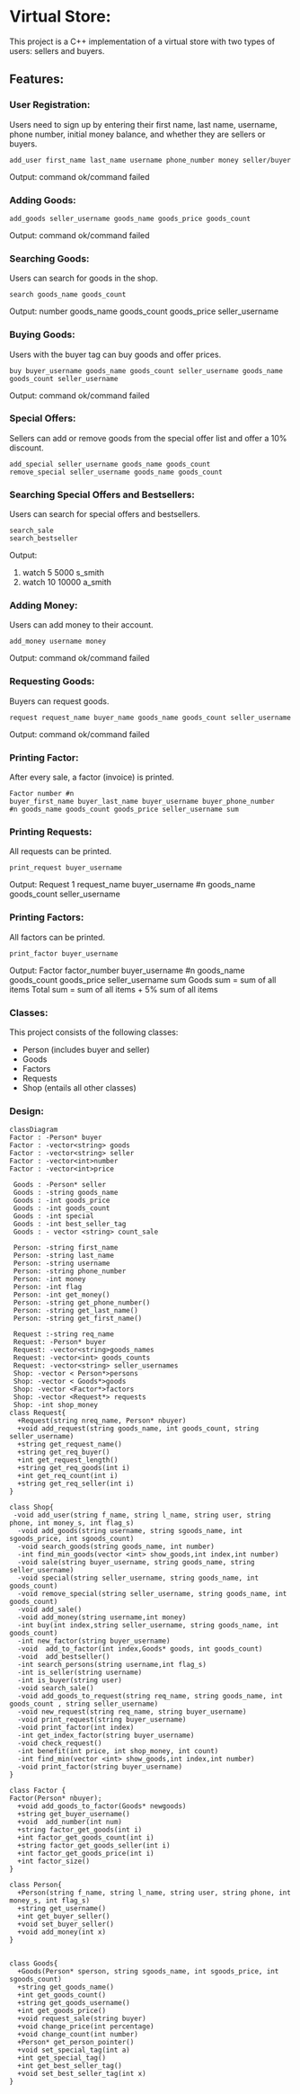 # Virtual Store: 
This project is a C++ implementation of a virtual store with two types of users: sellers and buyers.

## Features:

### User Registration:
Users need to sign up by entering their first name, last name, username, phone number, initial money balance, and whether they are sellers or buyers.
```console
add_user first_name last_name username phone_number money seller/buyer
```
Output: command ok/command failed

### Adding Goods:
```console
add_goods seller_username goods_name goods_price goods_count
```
Output: command ok/command failed


### Searching Goods:
Users can search for goods in the shop.
```console
search goods_name goods_count
```

Output: number goods_name goods_count goods_price seller_username


### Buying Goods:
Users with the buyer tag can buy goods and offer prices.

```console
buy buyer_username goods_name goods_count seller_username goods_name goods_count seller_username
```
Output: command ok/command failed

### Special Offers:
Sellers can add or remove goods from the special offer list and offer a 10% discount.

```console
add_special seller_username goods_name goods_count
remove_special seller_username goods_name goods_count
```

### Searching Special Offers and Bestsellers:
Users can search for special offers and bestsellers.

```console
search_sale
search_bestseller
```
Output:
1. watch 5 5000 s_smith
2. watch 10 10000 a_smith


### Adding Money:
Users can add money to their account.
```console
add_money username money
```
Output: command ok/command failed


### Requesting Goods:
Buyers can request goods.
```console
request request_name buyer_name goods_name goods_count seller_username
```
Output: command ok/command failed


### Printing Factor:
After every sale, a factor (invoice) is printed.

```console
Factor number #n
buyer_first_name buyer_last_name buyer_username buyer_phone_number
#n goods_name goods_count goods_price seller_username sum
```

### Printing Requests:
All requests can be printed.
```console
print_request buyer_username
```

Output:
Request 1 request_name buyer_username
#n goods_name goods_count seller_username


### Printing Factors:
All factors can be printed.
```console
print_factor buyer_username
```
Output: 
Factor factor_number buyer_username
#n goods_name goods_count goods_price seller_username sum
Goods sum = sum of all items
Total sum = sum of all items + 5% sum of all items


### Classes:
This project consists of the following classes:

* Person (includes buyer and seller)
* Goods
* Factors
* Requests
* Shop (entails all other classes)

### Design: 
```mermaid
classDiagram
Factor : -Person* buyer
Factor : -vector<string> goods
Factor : -vector<string> seller
Factor : -vector<int>number
Factor : -vector<int>price

 Goods : -Person* seller
 Goods : -string goods_name
 Goods : -int goods_price
 Goods : -int goods_count
 Goods : -int special
 Goods : -int best_seller_tag
 Goods : - vector <string> count_sale

 Person: -string first_name
 Person: -string last_name
 Person: -string username
 Person: -string phone_number
 Person: -int money
 Person: -int flag
 Person: -int get_money()
 Person: -string get_phone_number()
 Person: -string get_last_name()
 Person: -string get_first_name()

 Request :-string req_name
 Request: -Person* buyer
 Request: -vector<string>goods_names
 Request: -vector<int> goods_counts
 Request: -vector<string> seller_usernames
 Shop: -vector < Person*>persons
 Shop: -vector < Goods*>goods
 Shop: -vector <Factor*>factors
 Shop: -vector <Request*> requests
 Shop: -int shop_money
class Request{
  +Request(string nreq_name, Person* nbuyer) 
  +void add_request(string goods_name, int goods_count, string seller_username)
  +string get_request_name()
  +string get_req_buyer()
  +int get_request_length()
  +string get_req_goods(int i)
  +int get_req_count(int i)
  +string get_req_seller(int i)
}

class Shop{
 -void add_user(string f_name, string l_name, string user, string phone, int money_s, int flag_s)
  -void add_goods(string username, string sgoods_name, int sgoods_price, int sgoods_count)
  -void search_goods(string goods_name, int number)
  -int find_min_goods(vector <int> show_goods,int index,int number)
  -void sale(string buyer_username, string goods_name, string seller_username)
  -void special(string seller_username, string goods_name, int goods_count)
  -void remove_special(string seller_username, string goods_name, int goods_count)
  -void add_sale()
  -void add_money(string username,int money)
  -int buy(int index,string seller_username, string goods_name, int goods_count)
  -int new_factor(string buyer_username)
  -void  add_to_factor(int index,Goods* goods, int goods_count)
  -void  add_bestseller()
  -int search_persons(string username,int flag_s)
  -int is_seller(string username)
  -int is_buyer(string user)
  -void search_sale()
  -void add_goods_to_request(string req_name, string goods_name, int goods_count , string seller_username)
  -void new_request(string req_name, string buyer_username)
  -void print_request(string buyer_username)
  -void print_factor(int index)
  -int get_index_factor(string buyer_username)
  -void check_request()
  -int benefit(int price, int shop_money, int count)
  -int find_min(vector <int> show_goods,int index,int number)
  -void print_factor(string buyer_username)
}

class Factor {
Factor(Person* nbuyer);
  +void add_goods_to_factor(Goods* newgoods)
  +string get_buyer_username()
  +void  add_number(int num)
  +string factor_get_goods(int i)
  +int factor_get_goods_count(int i)
  +string factor_get_goods_seller(int i)
  +int factor_get_goods_price(int i)
  +int factor_size()
}

class Person{
  +Person(string f_name, string l_name, string user, string phone, int money_s, int flag_s)
  +string get_username()
  +int get_buyer_seller()
  +void set_buyer_seller()
  +void add_money(int x)
}


class Goods{
  +Goods(Person* sperson, string sgoods_name, int sgoods_price, int sgoods_count)
  +string get_goods_name()
  +int get_goods_count()
  +string get_goods_username()
  +int get_goods_price()
  +void request_sale(string buyer)
  +void change_price(int percentage)
  +void change_count(int number)
  +Person* get_person_pointer()
  +void set_special_tag(int a)
  +int get_special_tag()
  +int get_best_seller_tag()
  +void set_best_seller_tag(int x)
}


```






